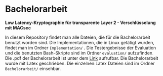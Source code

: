 # Bachelorarbeit

**Low Latency-Kryptographie für transparente Layer 2 - Verschlüsselung mit MACsec**

In diesem Repository findet man alle Dateien, die für die Bachelorarbeit benutzt worden sind.
Die Implementationen, die in Linux getätigt wurden, findet man im Ordner `Implementation/` .
Die Testergebnisse der Evaluation und die benutzten Bash-Skripte sind im Ordner `evaluation/` aufzufinden.
Die .pdf der Bachelorarbeit ist unter dem [Link](Bachelorarbeit/Bachelorarbeit.pdf) aufrufbar. 
Die Bachelorarbeit wurde mit Latex geschrieben. Die einzelnen Latex Dateien sind im Ordner `Bachelorarbeit/` einsehbar.



